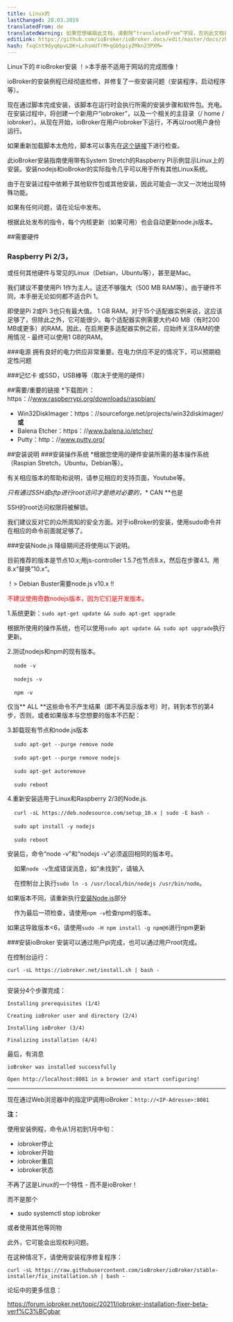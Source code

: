 ```yaml
---
title: Linux的
lastChanged: 28.03.2019
translatedFrom: de
translatedWarning: 如果您想编辑此文档，请删除“translatedFrom”字段，否则此文档将再次自动翻译
editLink: https://github.com/ioBroker/ioBroker.docs/edit/master/docs/zh-cn/install/linux.md
hash: fxqCnt9dyq6pvLDK+LxhsmUfrM+qGb5piy2Mkn23PXM=
---
```

Linux下的＃ioBroker安装
！>本手册不适用于网站的完成图像！

ioBroker的安装例程已经彻底检修，并修复了一些安装问题（安装程序，启动程序等）。

现在通过脚本完成安装，该脚本在运行时会执行所需的安装步骤和软件包。充电。在安装过程中，将创建一个新用户“iobroker”，以及一个相关的主目录（/ home / iobroker）。从现在开始，ioBroker在用户iobroker下运行，不再以root用户身份运行。

如果重新加载脚本太危险，脚本可以事先在[这个链接](https://raw.githubusercontent.com/ioBroker/ioBroker/stable-installer/installer.sh)下进行检查。

此ioBroker安装指南使用带有System Stretch的Raspberry PI示例显示Linux上的安装。安装nodejs和ioBroker的实际指令几乎可以用于所有其他Linux系统。

由于在安装过程中依赖于其他软件包或其他安装，因此可能会一次又一次地出现特殊功能。

如果有任何问题，请在论坛中发布。

根据此处发布的指令，每个内核更新（如果可用）也会自动更新node.js版本。

##需要硬件
### Raspberry Pi 2/3，
或任何其他硬件与常见的Linux（Debian，Ubuntu等），甚至是Mac。

我们建议不要使用Pi 1作为主人。这还不够强大（500 MB RAM等）。由于硬件不同，本手册无论如何都不适合Pi 1。

即使是Pi 2或Pi 3也只有最大值。 1 GB RAM。对于15个适配器实例来说，这应该足够了，但除此之外，它可能很少。每个适配器实例需要大约40 MB（有时200 MB或更多）的RAM。因此，在启用更多适配器实例之前，应始终关注RAM的使用情况 - 最终可以使用1 GB的RAM。

###电源
拥有良好的电力供应非常重要。在电力供应不足的情况下，可以预期稳定性问题

###记忆卡
或SSD，USB棒等（取决于使用的硬件）

##需要/重要的链接
*下载图片：https：//www.raspberrypi.org/downloads/raspbian/
* Win32DiskImager：https：//sourceforge.net/projects/win32diskimager/ **或**
* Balena Etcher：https：//www.balena.io/etcher/
* Putty：http：//www.putty.org/

##安装说明
###安装操作系统
*根据您使用的硬件安装所需的基本操作系统（Raspian Stretch，Ubuntu，Debian等）。

有关相应版本的帮助和说明，请参见相应的支持页面，Youtube等。

*只有通过SSH或sftp进行root访问才是绝对必要的，** CAN **也是

SSH的root访问权限将被解锁。

我们建议反对它的众所周知的安全方面。对于ioBroker的安装，使用sudo命令并在相应的命令前面就足够了。

###安装Node.js
降级期间还将使用以下说明。

目前推荐的版本是节点10.x;用js-controller 1.5.7也节点8.x，然后在步骤4.1。用8.x“替换”10.x“。

！> Debian Buster需要node.js v10.x !!

<span style="color:red">不建议使用奇数nodejs版本，因为它们是开发版本。</span>

1.系统更新：``sudo apt-get update && sudo apt-get upgrade``

根据所使用的操作系统，也可以使用``sudo apt update && sudo apt upgrade``执行更新。

2.测试nodejs和npm的现有版本。

    ``node -v``

    ``nodejs -v``

    ``npm -v``

仅当** ALL **这些命令不产生结果（即不再显示版本号）时，转到本节的第4步，否则，或者如果版本与您想要的版本不匹配：

3.卸载现有节点和node.js版本

    ``sudo apt-get --purge remove node``

    ``sudo apt-get --purge remove nodejs``

    ``sudo apt-get autoremove``

    ``sudo reboot``

4.重新安装适用于Linux和Raspberry 2/3的Node.js.

    ``curl -sL https://deb.nodesource.com/setup_10.x | sudo -E bash -``

    ``sudo apt install -y nodejs``

    ``sudo reboot``

安装后，命令“node -v”和“nodejs -v”必须返回相同的版本号。

    如果``node -v``生成错误消息，如“未找到”，请输入

    在控制台上执行``sudo ln -s /usr/local/bin/nodejs /usr/bin/node``。

如果版本不同，请重新执行[安装Node.js](#installation-nodejs)部分

    作为最后一项检查，请使用``npm -v``检查npm的版本。

如果这导致版本<6，请使用``sudo -H npm install -g npm@6``进行npm更新

###安装ioBroker
安装可以通过用户pi完成，也可以通过用户root完成。

在控制台运行：

``curl -sL https://iobroker.net/install.sh | bash -``

---

安装分4个步骤完成：

``Installing prerequisites (1/4)``

``Creating ioBroker user and directory (2/4)``

``Installing ioBroker (3/4)``

``Finalizing installation (4/4)``

最后，有消息

``ioBroker was installed successfully``

``Open http://localhost:8081 in a browser and start configuring!``

---

现在通过Web浏览器中的指定IP调用ioBroker：``http://<IP-Adresse>:8081``

**注：**

使用安装例程，命令从1月初到1月中旬：

* iobroker停止
* iobroker开始
* iobroker重启
* iobroker状态

不再了这是Linux的一个特性 - 而不是ioBroker！

而不是那个

* sudo systemctl stop iobroker

或者使用其他等同物

此外，它可能会出现权利问题。

在这种情况下，请使用安装程序修复程序：

``curl -sL https://raw.githubusercontent.com/ioBroker/ioBroker/stable-installer/fix_installation.sh | bash -``

论坛中的更多信息：

https://forum.iobroker.net/topic/20211/iobroker-installation-fixer-beta-verf%C3%BCgbar
